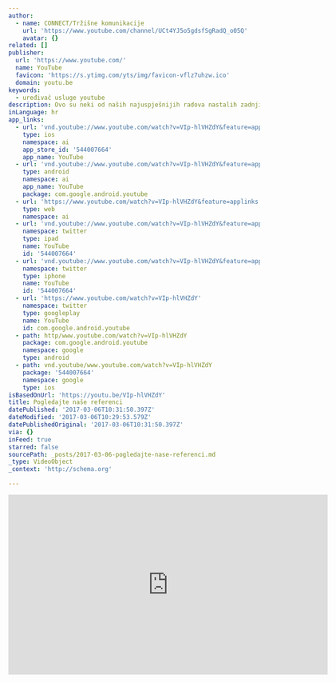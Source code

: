 ```yaml
---
author:
  - name: CONNECT/Tržišne komunikacije
    url: 'https://www.youtube.com/channel/UCt4YJ5o5gdsfSgRadQ_o05Q'
    avatar: {}
related: []
publisher:
  url: 'https://www.youtube.com/'
  name: YouTube
  favicon: 'https://s.ytimg.com/yts/img/favicon-vflz7uhzw.ico'
  domain: youtu.be
keywords:
  - uređivač usluge youtube
description: Ovo su neki od naših najuspješnijih radova nastalih zadnjih godina.
inLanguage: hr
app_links:
  - url: 'vnd.youtube://www.youtube.com/watch?v=VIp-hlVHZdY&feature=applinks'
    type: ios
    namespace: ai
    app_store_id: '544007664'
    app_name: YouTube
  - url: 'vnd.youtube://www.youtube.com/watch?v=VIp-hlVHZdY&feature=applinks'
    type: android
    namespace: ai
    app_name: YouTube
    package: com.google.android.youtube
  - url: 'https://www.youtube.com/watch?v=VIp-hlVHZdY&feature=applinks'
    type: web
    namespace: ai
  - url: 'vnd.youtube://www.youtube.com/watch?v=VIp-hlVHZdY&feature=applinks'
    namespace: twitter
    type: ipad
    name: YouTube
    id: '544007664'
  - url: 'vnd.youtube://www.youtube.com/watch?v=VIp-hlVHZdY&feature=applinks'
    namespace: twitter
    type: iphone
    name: YouTube
    id: '544007664'
  - url: 'https://www.youtube.com/watch?v=VIp-hlVHZdY'
    namespace: twitter
    type: googleplay
    name: YouTube
    id: com.google.android.youtube
  - path: http/www.youtube.com/watch?v=VIp-hlVHZdY
    package: com.google.android.youtube
    namespace: google
    type: android
  - path: vnd.youtube/www.youtube.com/watch?v=VIp-hlVHZdY
    package: '544007664'
    namespace: google
    type: ios
isBasedOnUrl: 'https://youtu.be/VIp-hlVHZdY'
title: Pogledajte naše referenci
datePublished: '2017-03-06T10:31:50.397Z'
dateModified: '2017-03-06T10:29:53.579Z'
datePublishedOriginal: '2017-03-06T10:31:50.397Z'
via: {}
inFeed: true
starred: false
sourcePath: _posts/2017-03-06-pogledajte-nase-referenci.md
_type: VideoObject
_context: 'http://schema.org'

---
```

<iframe src="https://cdn.embedly.com/widgets/media.html?src=https%3A%2F%2Fwww.youtube.com%2Fembed%2FVIp-hlVHZdY%3Ffeature%3Doembed&amp;url=http%3A%2F%2Fwww.youtube.com%2Fwatch%3Fv%3DVIp-hlVHZdY&amp;image=https%3A%2F%2Fi.ytimg.com%2Fvi%2FVIp-hlVHZdY%2Fhqdefault.jpg&amp;key=b7d04c9b404c499eba89ee7072e1c4f7&amp;type=text%2Fhtml&amp;schema=youtube" width="640" height="360" scrolling="no" frameborder="0" allowfullscreen="" style=""></iframe>